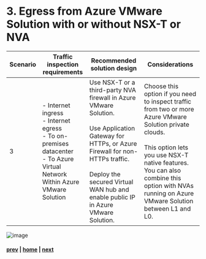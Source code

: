 # 3. Egress from Azure VMware Solution with or without NSX-T or NVA
| Scenario | Traffic inspection requirements | Recommended solution design | Considerations |
|---|----|---|---|
| 3 | - Internet ingress <br> - Internet egress <br> - To on-premises datacenter <br> - To Azure Virtual Network <br> Within Azure VMware Solution <br>|   Use NSX-T or a third-party NVA firewall in Azure VMware Solution. </br></br>  Use Application Gateway for HTTPs, or Azure Firewall for non-HTTPs traffic. </br></br> Deploy the secured Virtual WAN hub and enable public IP in Azure VMware Solution.| Choose this option if you need to inspect traffic from two or more Azure VMware Solution private clouds. </br></br> This option lets you use NSX-T native features. You can also combine this option with NVAs running on Azure VMware Solution between L1 and L0. |

![image](https://user-images.githubusercontent.com/97964083/216826172-a34594ec-5db3-43a2-874b-6d344845ab99.png)


#### [prev](https://github.com/jasonamedina/FTALive-Sessions/blob/main/content/avs/Scenario%202.md) | [home](./readme.md)  | [next](https://github.com/jasonamedina/FTALive-Sessions/blob/main/content/avs/Scenario%204.md)
